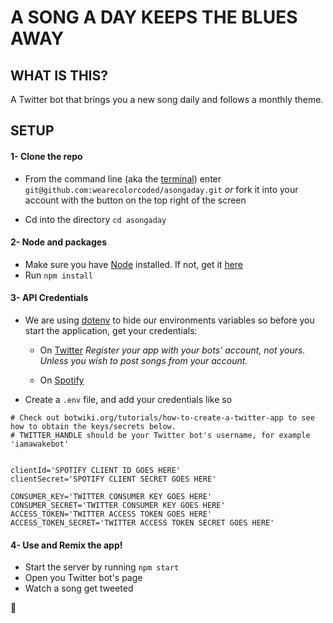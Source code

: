 # A SONG A DAY KEEPS THE BLUES AWAY

## WHAT IS THIS?
A Twitter bot that brings you a new song daily and follows a monthly theme.

## SETUP

#### 1- Clone the repo

- From the command line (aka the [terminal](https://medium.com/wearecolorcoded/these-are-a-few-of-my-favorite-terminal-shortcuts-8da1eaf12612)) enter `git@github.com:wearecolorcoded/asongaday.git` _or_ fork it into your account with the button on the top right of the screen

- Cd into the directory `cd asongaday`

#### 2- Node and packages

- Make sure you have [Node](https://nodejs.org/en/download/) installed. If not, get it [here](https://nodejs.org/en/download/)
- Run `npm install`

#### 3- API Credentials

- We are using [dotenv]() to hide our environments variables so before you start the application, get your credentials:
    - On [Twitter](https://apps.twitter.com) _Register your app with your bots' account, not yours. Unless you wish to post songs from your account._

    - On [Spotify](https://developer.spotify.com/my-applications/#!/applications)
    
- Create a `.env` file, and add your credentials like so

```
# Check out botwiki.org/tutorials/how-to-create-a-twitter-app to see how to obtain the keys/secrets below.
# TWITTER_HANDLE should be your Twitter bot's username, for example 'iamawakebot'


clientId='SPOTIFY CLIENT ID GOES HERE'
clientSecret='SPOTIFY CLIENT SECRET GOES HERE'

CONSUMER_KEY='TWITTER CONSUMER KEY GOES HERE'
CONSUMER_SECRET='TWITTER CONSUMER KEY GOES HERE'
ACCESS_TOKEN='TWITTER ACCESS TOKEN GOES HERE'
ACCESS_TOKEN_SECRET='TWITTER ACCESS TOKEN SECRET GOES HERE'
```

#### 4- Use and Remix the app!

- Start the server by running `npm start`
- Open you Twitter bot's page
- Watch a song get tweeted

:rainbow:
